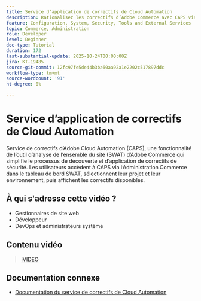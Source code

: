 ```yaml
---
title: Service d’application de correctifs de Cloud Automation
description: Rationalisez les correctifs d’Adobe Commerce avec CAPS via SWAT, des mises à jour automatisées pour une maintenance sécurisée et sans tracas des sites.
feature: Configuration, System, Security, Tools and External Services
topic: Commerce, Administration
role: Developer
level: Beginner
doc-type: Tutorial
duration: 172
last-substantial-update: 2025-10-24T00:00:00Z
jira: KT-19485
source-git-commit: 12fc97fe5de44b3ba60aa92a1e2202c517897ddc
workflow-type: tm+mt
source-wordcount: '91'
ht-degree: 0%

---
```



# Service d’application de correctifs de Cloud Automation

Service de correctifs d’Adobe Cloud Automation (CAPS), une fonctionnalité de l’outil d’analyse de l’ensemble du site (SWAT) d’Adobe Commerce qui simplifie le processus de découverte et d’application de correctifs de sécurité. Les utilisateurs accèdent à CAPS via l’Administration Commerce dans le tableau de bord SWAT, sélectionnent leur projet et leur environnement, puis affichent les correctifs disponibles.

## À qui s&#39;adresse cette vidéo ?

* Gestionnaires de site web
* Développeur
* DevOps et administrateurs système

## Contenu vidéo

>[!VIDEO](https://video.tv.adobe.com/v/3476249/?captions=fre_fr&learn=on&enablevpops)

## Documentation connexe

* [Documentation du service de correctifs de Cloud Automation](https://experienceleague.adobe.com/fr/docs/commerce-operations/tools/caps-tool/intro)
